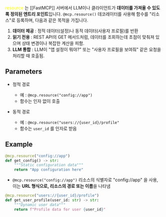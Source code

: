 
<font color="#ffff00">resource</font> 는 [[FastMCP]] 서버에서 LLM이나 클라이언트가 **데이터를 가져올 수 있도록 정의된 엔트리 포인트**입니다. `@mcp.resource()` 데코레이터를 사용해 함수를 "리소스"로 등록하며, 다음과 같은 목적을 가집니다.

1. **데이터 제공** : 정적 데이터(설정)나 동적 데이터(사용자 프로필)를 반환
2. **읽기 전용** : REST API의 GET 메서드처럼, 데이터를 조회하는데 초점이 맞춰져 있으며 상태 변경이나 복잡한 계산을 피함.
3. **LLM 통합** : LLM이 "앱 설정이 뭐야?" 또는 "사용자 프로필을 보여줘" 같은 요청을 처리할 때 호출됨.

## Parameters

- 정적 경로
	- 예 : `@mcp.resource("config://app")`
	- 함수는 인자 없이 호출

- 동적 경로
	- 예 : `@mcp.resource("users://{user_id}/profile"`
	- 함수는 `user_id` 를 인자로 받음



## Example

```python
@mcp.resource("config://app")
def get_config() -> str:
    """Static configuration data"""
    return "App configuration here"
```

- `@mcp.resource("config://app")` 리소스의 식별자로 "config://app" 을 사용, 이는 **URL 형식으로, 리소스의 경로 또는 이름**을 나타냄

```python
@mcp.resource("users://{user_id}/profile")
def get_user_profile(user_id: str) -> str:
    """Dynamic user data"""
    return f"Profile data for user {user_id}"
```

